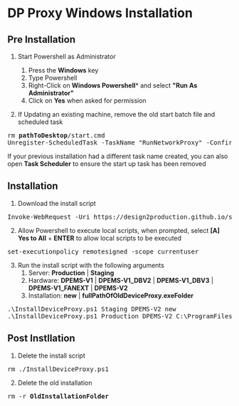 # DP Proxy Windows Installation

## Pre Installation
1. Start Powershell as Administrator
    1. Press the **Windows** key
    2. Type Powershell
    3. Right-Click on **Windows Powershell*** and select **"Run As Administrator"**
    4. Click on **Yes** when asked for permission

2. If Updating an existing machine, remove the old start batch file and scheduled task
<pre>
rm <b>pathToDesktop</b>/start.cmd
Unregister-ScheduledTask -TaskName "RunNetworkProxy" -Confirm:$false
</pre>
If your previous installation had a different task name created, you can also open <b>Task Scheduler</b> to ensure the start up task has been removed

## Installation

1. Download the install script
<pre>
Invoke-WebRequest -Uri https://design2production.github.io/scoop-dev/InstallDeviceProxy.ps1 -OutFile InstallDeviceProxy.ps1
</pre>

2. Allow Powershell to execute local scripts, when prompted, select **[A] Yes to All** + **ENTER** to allow local scripts to be executed
<pre>
set-executionpolicy remotesigned -scope currentuser  
</pre>

3. Run the install script with the following arguments
    1. Server: **Production** | **Staging**
    2. Hardware: **DPEMS-V1** | **DPEMS-V1_DBV2** | **DPEMS-V1_DBV3** | **DPEMS-V1_FANEXT** | **DPEMS-V2**
    3. Installation: **new** | **fullPathOfOldDeviceProxy.exeFolder**
<pre>
.\InstallDeviceProxy.ps1 Staging DPEMS-V2 new
.\InstallDeviceProxy.ps1 Production DPEMS-V2 C:\ProgramFiles\DP\DeviceProxy
</pre>

## Post Instllation

1. Delete the install script
<pre>
rm ./InstallDeviceProxy.ps1
</pre>

2. Delete the old installation
<pre>
rm -r <b>OldInstallationFolder</b>

